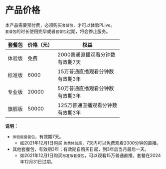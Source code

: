 # 产品价格

本产品需要预付费，必须购买`套餐包`，才可以体验PLive。    
`套餐包`的时长使用完毕或者`套餐包`过期，将会停止服务。    

| 套餐包 | 价格（元） | 权益  |
| -| - | - |
| 体验版 | 免费 | 2000普通直播观看分钟数<br>有效期7天 |
| 标准版 | 6000 | 15万普通直播观看分钟数<br>有效期3年  |
| 专业版 | 20000 | 50万普通直播观看分钟数<br>有效期3年  |
| 旗舰版 | 50000 | 125万普通直播观看分钟数<br>有效期3年  |

**说明：**
- `体验版套餐包`，有效期7天。
    - 如2021年12月1日购买 `免费体验版`，7天内可以免费观看2000分钟的直播。
- 其他套餐包，有效期3年；有效期自购买日起，到3年后当月最后一天。
    - 如2021年12月1日购买`标准版套餐包`，可以观看15万普通直播。套餐在2024年12月31日过期。
